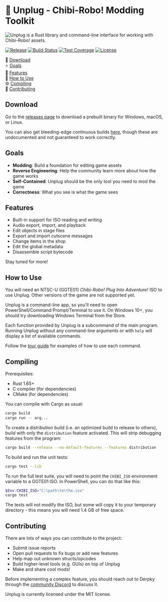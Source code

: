 # :electric_plug: Unplug - Chibi-Robo! Modding Toolkit

![Unplug is a Rust library and command-line interface for working with Chibi-Robo! assets.](docs/images/unplug.gif)

[![Release](https://img.shields.io/github/v/release/adierking/unplug)](https://github.com/adierking/unplug/releases)
[![Build Status](https://img.shields.io/github/actions/workflow/status/adierking/unplug/rust.yml?branch=main)](https://github.com/adierking/unplug/actions)
[![Test Coverage](https://img.shields.io/coverallsCoverage/github/adierking/unplug)](https://coveralls.io/github/adierking/unplug)
[![License](https://img.shields.io/github/license/adierking/unplug)](COPYING)

:satellite: [Download](https://github.com/adierking/unplug/releases)<br>
:star: [Goals](#goals)<br>
:robot: [Features](#features)<br>
:thinking: [How to Use](#how-to-use)<br>
:gear: [Compiling](#compiling)<br>
:wrench: [Contributing](#contributing)<br>

## Download

Go to the [releases page](https://github.com/adierking/unplug/releases) to download a prebuilt
binary for Windows, macOS, or Linux.

You can also get bleeding-edge continuous builds
[here](https://github.com/adierking/unplug/actions), though these are undocumented and not
guaranteed to work correctly.

## Goals

- **Modding**: Build a foundation for editing game assets
- **Reverse Engineering**: Help the community learn more about how the game works
- **Self-Contained**: Unplug should be the only tool you need to mod the game
- **Correctness**: What you see is what the game sees

## Features

- Built-in support for ISO reading and writing
- Audio export, import, and playback
- Edit objects in stage files
- Export and import cutscene messages
- Change items in the shop
- Edit the global metadata
- Disassemble script bytecode

Stay tuned for more!

## How to Use

You will need an NTSC-U (GGTE01) *Chibi-Robo! Plug Into Adventure!* ISO to use Unplug. Other
versions of the game are not supported yet.

Unplug is a command-line app, so you'll need to open PowerShell/Command Prompt/Terminal to use
it. On Windows 10+, you should try downloading Windows Terminal from the Store.

Each function provided by Unplug is a subcommand of the main program. Running Unplug without any
command-line arguments or with `help` will display a list of available commands.

Follow the [tour guide](docs/tour.md) for examples of how to use each command.

## Compiling

Prerequisites:

- Rust 1.65+
- C compiler (for dependencies)
- CMake (for dependencies)

You can compile with Cargo as usual:

```sh
cargo build
cargo run -- arg...
```

To create a distribution build (i.e. an optimized build to release to others), build with only the
`distribution` feature activated. This will strip debugging features from the program:

```sh
cargo build --release --no-default-features --features distribution
```

To build and run the unit tests:

```sh
cargo test --lib
```

To run the full test suite, you will need to point the `CHIBI_ISO` environment variable to a
GGTE01 ISO. In PowerShell, you can do that like this:

```powershell
$Env:CHIBI_ISO="C:\path\to\the.iso"
cargo test
```

The tests will not modify the ISO, but some will copy it to your temporary directory - this means
you will need 1.4 GB of free space.

## Contributing

There are lots of ways you can contribute to the project:

- Submit issue reports
- Open pull requests to fix bugs or add new features
- Help map out unknown structs/opcodes
- Build higher-level tools (e.g. GUIs) on top of Unplug
- Make and share cool mods!

Before implementing a complex feature, you should reach out to Derpky through the
[community Discord](http://discord.gg/ymNDqTyjRQ) to discuss it.

Unplug is currently licensed under the MIT license.
